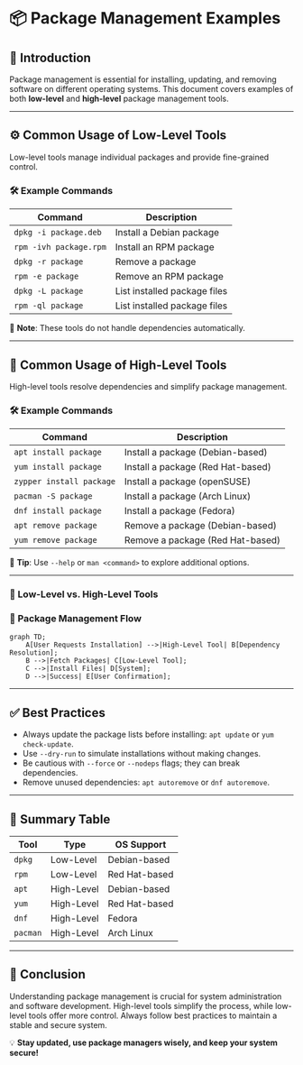 # 📦 Package Management Examples

## 🔹 Introduction
Package management is essential for installing, updating, and removing software on different operating systems. This document covers examples of both **low-level** and **high-level** package management tools.

---

## ⚙️ Common Usage of Low-Level Tools

Low-level tools manage individual packages and provide fine-grained control.

### 🛠 Example Commands
| Command | Description |
|---------|------------|
| `dpkg -i package.deb` | Install a Debian package |
| `rpm -ivh package.rpm` | Install an RPM package |
| `dpkg -r package` | Remove a package |
| `rpm -e package` | Remove an RPM package |
| `dpkg -L package` | List installed package files |
| `rpm -ql package` | List installed package files |

📌 **Note**: These tools do not handle dependencies automatically.

---

## 🔹 Common Usage of High-Level Tools

High-level tools resolve dependencies and simplify package management.

### 🛠 Example Commands

| Command | Description |
|---------|------------|
| `apt install package` | Install a package (Debian-based) |
| `yum install package` | Install a package (Red Hat-based) |
| `zypper install package` | Install a package (openSUSE) |
| `pacman -S package` | Install a package (Arch Linux) |
| `dnf install package` | Install a package (Fedora) |
| `apt remove package` | Remove a package (Debian-based) |
| `yum remove package` | Remove a package (Red Hat-based) |

📌 **Tip**: Use `--help` or `man <command>` to explore additional options.

---

### 🎯 Low-Level vs. High-Level Tools

### 🔄 Package Management Flow
```mermaid
graph TD;
    A[User Requests Installation] -->|High-Level Tool| B[Dependency Resolution];
    B -->|Fetch Packages| C[Low-Level Tool];
    C -->|Install Files| D[System];
    D -->|Success| E[User Confirmation];
```

---

## ✅ Best Practices
- Always update the package lists before installing: `apt update` or `yum check-update`.
- Use `--dry-run` to simulate installations without making changes.
- Be cautious with `--force` or `--nodeps` flags; they can break dependencies.
- Remove unused dependencies: `apt autoremove` or `dnf autoremove`.

---

## 📌 Summary Table

| Tool | Type | OS Support |
|------|------|------------|
| `dpkg` | Low-Level | Debian-based |
| `rpm` | Low-Level | Red Hat-based |
| `apt` | High-Level | Debian-based |
| `yum` | High-Level | Red Hat-based |
| `dnf` | High-Level | Fedora |
| `pacman` | High-Level | Arch Linux |

---

## 📖 Conclusion
Understanding package management is crucial for system administration and software development. High-level tools simplify the process, while low-level tools offer more control. Always follow best practices to maintain a stable and secure system.

💡 **Stay updated, use package managers wisely, and keep your system secure!**
